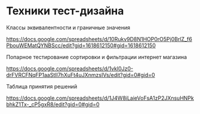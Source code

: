 # Техники тест-дизайна


Классы эквивалентности и граничные значения

https://docs.google.com/spreadsheets/d/10Rukv9D8N1HOP0rO5Pj0BrlZ_f6PbouWEMatQYNBScc/edit?gid=1618612150#gid=1618612150


Попарное тестирование сортировки и фильтрации интернет магазина

https://docs.google.com/spreadsheets/d/1vkl0Jz0-drFVRCFNqFP1aaStlI7hXuFt4uJXnmzsIVs/edit?gid=0#gid=0


Таблица принятия решений

https://docs.google.com/spreadsheets/d/1J4W8iLaieVoFsA1zP2JXnsuHNPkbhkZ1Tx-_cP5gxR8/edit?gid=0#gid=0
